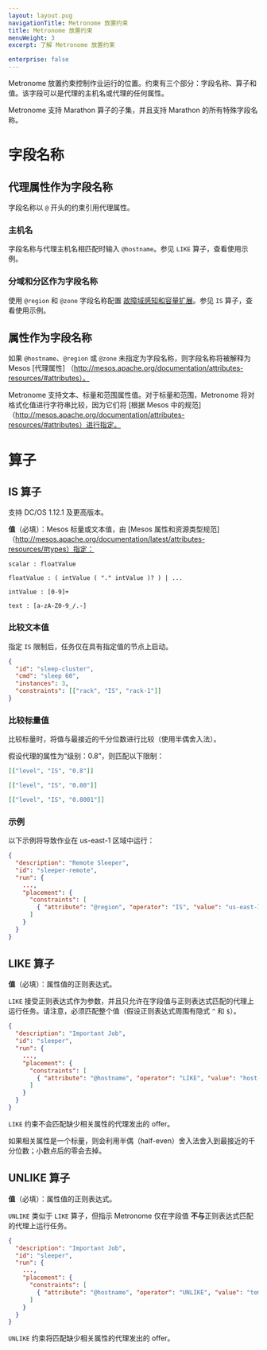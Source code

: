 ```yaml
---
layout: layout.pug
navigationTitle: Metronome 放置约束
title: Metronome 放置约束
menuWeight: 3
excerpt: 了解 Metronome 放置约束

enterprise: false
---
```


Metronome 放置约束控制作业运行的位置。约束有三个部分：字段名称、算子和值。该字段可以是代理的主机名或代理的任何属性。

Metronome 支持 Marathon 算子的子集，并且支持 Marathon 的所有特殊字段名称。

# 字段名称

## 代理属性作为字段名称

字段名称以 `@` 开头的约束引用代理属性。

### 主机名

字段名称与代理主机名相匹配时输入 `@hostname`。参见 `LIKE` 算子，查看使用示例。

### 分域和分区作为字段名称

使用 `@region` 和 `@zone` 字段名称配置 [故障域感知和容量扩展](/1.12/deploying-services/fault-domain-awareness/)。参见 `IS` 算子，查看使用示例。

## 属性作为字段名称

如果 `@hostname`、`@region` 或 `@zone` 未指定为字段名称，则字段名称将被解释为 Mesos [代理属性] （http://mesos.apache.org/documentation/attributes-resources/#attributes）。

Metronome 支持文本、标量和范围属性值。对于标量和范围，Metronome 将对格式化值进行字符串比较，因为它们将 [根据 Mesos 中的规范] （http://mesos.apache.org/documentation/attributes-resources/#attributes）进行指定。

# 算子

## IS 算子

支持 DC/OS 1.12.1 及更高版本。

**值**（必填）：Mesos 标量或文本值，由 [Mesos 属性和资源类型规范] （http://mesos.apache.org/documentation/latest/attributes-resources/#types）指定：

```
scalar : floatValue

floatValue : ( intValue ( "." intValue )? ) | ...

intValue : [0-9]+

text : [a-zA-Z0-9_/.-]
```

### 比较文本值

指定 `IS` 限制后，任务仅在具有指定值的节点上启动。

``` json
{
  "id": "sleep-cluster",
  "cmd": "sleep 60",
  "instances": 3,
  "constraints": [["rack", "IS", "rack-1"]]
}
```

### 比较标量值

比较标量时，将值与最接近的千分位数进行比较（使用半偶舍入法）。

假设代理的属性为“级别：0.8”，则匹配以下限制：

```json
[["level", "IS", "0.8"]]

[["level", "IS", "0.80"]]

[["level", "IS", "0.8001"]]
```

### 示例

以下示例将导致作业在 us-east-1 区域中运行：

```json
{
  "description": "Remote Sleeper",
  "id": "sleeper-remote",
  "run": {
    ...,
    "placement": {
      "constraints": [
        { "attribute": "@region", "operator": "IS", "value": "us-east-1" }
      ]
    }
  }
}
```

## LIKE 算子
**值**（必填）：属性值的正则表达式。

`LIKE` 接受正则表达式作为参数，并且只允许在字段值与正则表达式匹配的代理上运行任务。请注意，必须匹配整个值（假设正则表达式周围有隐式 `^` 和 `$`）。

```json
{
  "description": "Important Job",
  "id": "sleeper",
  "run": {
    ...,
    "placement": {
      "constraints": [
        { "attribute": "@hostname", "operator": "LIKE", "value": "host-[7-9]" }
      ]
    }
  }
}
```

`LIKE` 约束不会匹配缺少相关属性的代理发出的 offer。

如果相关属性是一个标量，则会利用半偶（half-even）舍入法舍入到最接近的千分位数；小数点后的零会去掉。

## UNLIKE 算子
**值**（必填）：属性值的正则表达式。

`UNLIKE` 类似于 `LIKE` 算子，但指示 Metronome 仅在字段值 **不与**正则表达式匹配的代理上运行任务。

``` json
{
  "description": "Important Job",
  "id": "sleeper",
  "run": {
    ...,
    "placement": {
      "constraints": [
        { "attribute": "@hostname", "operator": "UNLIKE", "value": "temp-host-.*" }
      ]
    }
  }
}
```

`UNLIKE` 约束将匹配缺少相关属性的代理发出的 offer。
